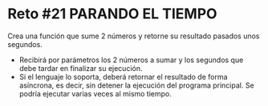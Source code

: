 # Reto #21 PARANDO EL TIEMPO

Crea una función que sume 2 números y retorne su resultado pasados unos segundos.

- Recibirá por parámetros los 2 números a sumar y los segundos que debe tardar en finalizar su ejecución.
- Si el lenguaje lo soporta, deberá retornar el resultado de forma asíncrona, es decir, sin detener la ejecución del programa principal. Se podría ejecutar varias veces al mismo tiempo.
